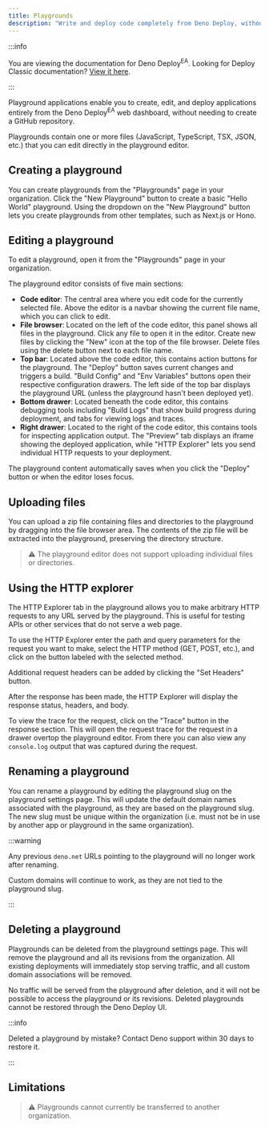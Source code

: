 ```yaml
---
title: Playgrounds
description: "Write and deploy code completely from Deno Deploy, without the need for a git repository."
---
```


:::info

You are viewing the documentation for Deno Deploy<sup>EA</sup>. Looking for
Deploy Classic documentation? [View it here](/deploy/).

:::

Playground applications enable you to create, edit, and deploy applications
entirely from the Deno Deploy<sup>EA</sup> web dashboard, without needing to
create a GitHub repository.

Playgrounds contain one or more files (JavaScript, TypeScript, TSX, JSON, etc.)
that you can edit directly in the playground editor.

## Creating a playground

You can create playgrounds from the "Playgrounds" page in your organization.
Click the "New Playground" button to create a basic "Hello World" playground.
Using the dropdown on the "New Playground" button lets you create playgrounds
from other templates, such as Next.js or Hono.

## Editing a playground

To edit a playground, open it from the "Playgrounds" page in your organization.

The playground editor consists of five main sections:

- **Code editor**: The central area where you edit code for the currently
  selected file. Above the editor is a navbar showing the current file name,
  which you can click to edit.
- **File browser**: Located on the left of the code editor, this panel shows all
  files in the playground. Click any file to open it in the editor. Create new
  files by clicking the "New" icon at the top of the file browser. Delete files
  using the delete button next to each file name.
- **Top bar**: Located above the code editor, this contains action buttons for
  the playground. The "Deploy" button saves current changes and triggers a
  build. "Build Config" and "Env Variables" buttons open their respective
  configuration drawers. The left side of the top bar displays the playground
  URL (unless the playground hasn't been deployed yet).
- **Bottom drawer**: Located beneath the code editor, this contains debugging
  tools including "Build Logs" that show build progress during deployment, and
  tabs for viewing logs and traces.
- **Right drawer**: Located to the right of the code editor, this contains tools
  for inspecting application output. The "Preview" tab displays an iframe
  showing the deployed application, while "HTTP Explorer" lets you send
  individual HTTP requests to your deployment.

The playground content automatically saves when you click the "Deploy" button or
when the editor loses focus.

## Uploading files

You can upload a zip file containing files and directories to the playground by
dragging into the file browser area. The contents of the zip file will be
extracted into the playground, preserving the directory structure.

> ⚠️ The playground editor does not support uploading individual files or
> directories.

## Using the HTTP explorer

The HTTP Explorer tab in the playground allows you to make arbitrary HTTP
requests to any URL served by the playground. This is useful for testing APIs or
other services that do not serve a web page.

To use the HTTP Explorer enter the path and query parameters for the request you
want to make, select the HTTP method (GET, POST, etc.), and click on the button
labeled with the selected method.

Additional request headers can be added by clicking the "Set Headers" button.

After the response has been made, the HTTP Explorer will display the response
status, headers, and body.

To view the trace for the request, click on the "Trace" button in the response
section. This will open the request trace for the request in a drawer overtop
the playground editor. From there you can also view any `console.log` output
that was captured during the request.

## Renaming a playground

You can rename a playground by editing the playground slug on the playground
settings page. This will update the default domain names associated with the
playground, as they are based on the playground slug. The new slug must be
unique within the organization (i.e. must not be in use by another app or
playground in the same organization).

:::warning

Any previous `deno.net` URLs pointing to the playground will no longer work
after renaming.

Custom domains will continue to work, as they are not tied to the playground
slug.

:::

## Deleting a playground

Playgrounds can be deleted from the playground settings page. This will remove
the playground and all its revisions from the organization. All existing
deployments will immediately stop serving traffic, and all custom domain
associations will be removed.

No traffic will be served from the playground after deletion, and it will not be
possible to access the playground or its revisions. Deleted playgrounds cannot
be restored through the Deno Deploy UI.

:::info

Deleted a playground by mistake? Contact Deno support within 30 days to restore
it.

:::

## Limitations

> ⚠️ Playgrounds cannot currently be transferred to another organization.
